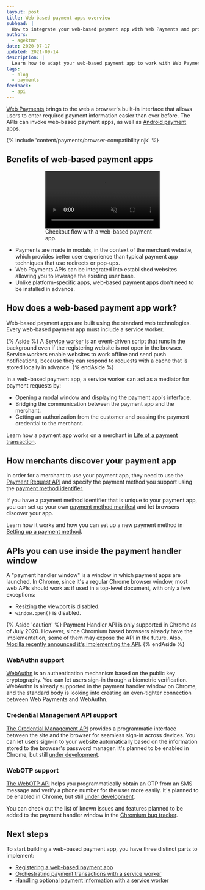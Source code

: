 ```yaml
---
layout: post
title: Web-based payment apps overview
subhead: |
  How to integrate your web-based payment app with Web Payments and provide a better user experience for customers.
authors:
  - agektmr
date: 2020-07-17
updated: 2021-09-14
description: |
  Learn how to adapt your web-based payment app to work with Web Payments and provide a better user experience for customers.
tags:
  - blog
  - payments
feedback:
  - api
---
```


[Web Payments](/empowering-payment-apps-with-web-payments/#what-is-web-payments)
brings to the web a browser's built-in interface that allows users to enter
required payment information easier than ever before. The APIs can invoke
web-based payment apps, as well as [Android payment
apps](/android-payment-apps-developers-guide/).

{% include 'content/payments/browser-compatibility.njk' %}

## Benefits of web-based payment apps

<figure style="width:300px; margin:auto;">
  <video controls autoplay loop muted>
    <source src="https://storage.googleapis.com/web-dev-assets/payments/skip-the-sheet.webm" type="video/webm">
    <source src="https://storage.googleapis.com/web-dev-assets/payments/skip-the-sheet.mp4" type="video/mp4">
  </video>
  <figcaption>
    Checkout flow with a web-based payment app.
  </figcaption>
</figure>

* Payments are made in modals, in the context of the merchant website, which
  provides better user experience than typical payment app techniques that use
  redirects or pop-ups.
* Web Payments APIs can be integrated into established websites allowing you to
  leverage the existing user base.
* Unlike platform-specific apps, web-based payment apps don't need to be installed in
  advance.

## How does a web-based payment app work?

Web-based payment apps are built using the standard web technologies. Every
web-based payment app must include a service worker.

{% Aside %}
A [Service worker](https://developers.google.com/web/fundamentals/primers/service-workers)
is an event-driven script that runs in the background even if the registering
website is not open in the browser. Service workers enable websites to work
offline and send push notifications, because they can respond to requests with
a cache that is stored locally in advance.
{% endAside %}

In a web-based payment app, a service worker can act as a mediator for payment
requests by:

* Opening a modal window and displaying the payment app's interface.
* Bridging the communication between the payment app and the merchant.
* Getting an authorization from the customer and passing the payment credential
  to the merchant.

Learn how a payment app works on a merchant in [Life of a payment
transaction](/life-of-a-payment-transaction/).

## How merchants discover your payment app

In order for a merchant to use your payment app, they need to use the [Payment
Request API](https://developer.mozilla.org/docs/Web/API/Payment_Request_API) and
specify the payment method you support using the [payment method
identifier](/setting-up-a-payment-method/#step-1:-provide-the-payment-method-identifier).

If you have a payment method identifier that is unique to your payment app, you
can set up your own [payment method
manifest](/setting-up-a-payment-method/#step-2:-serve-the-payment-method-manifest)
and let browsers discover your app.

Learn how it works and how you can set up a new payment method in [Setting up a
payment method](/setting-up-a-payment-method/).

## APIs you can use inside the payment handler window

A "payment handler window" is a window in which payment apps are launched. In
Chrome, since it's a regular Chrome browser window, most web APIs should work as
if used in a top-level document, with only a few exceptions:

* Resizing the viewport is disabled.
* `window.open()` is disabled.

{% Aside 'caution' %}
Payment Handler API is only supported in Chrome as of July 2020. However, since
Chromium based browsers already have the implementation, some of them may expose
the API in the future. Also, [Mozilla recently announced it's implementing the
API](https://groups.google.com/g/mozilla.dev.platform/c/gBQp1URD1lE/m/Fswh-5-ZBgAJ).
{% endAside %}

### WebAuthn support

[WebAuthn](https://developers.google.com/web/updates/2018/05/webauthn) is an
authentication mechanism based on the public key cryptography. You can let users
sign-in through a biometric verification. WebAuthn is already supported in the
payment handler window on Chrome, and the standard body is looking into creating
an even-tighter connection between Web Payments and WebAuthn.

### Credential Management API support

[The Credential Management
API](https://developers.google.com/web/fundamentals/security/credential-management/)
provides a programmatic interface between the site and the browser for seamless
sign-in across devices. You can let users sign-in to your website automatically
based on the information stored to the browser's password manager. It's planned
to be enabled in Chrome, but still [under
development](https://bugs.chromium.org/p/chromium/issues/detail?id=1052383).

### WebOTP support

[The WebOTP API](/web-otp/) helps you programmatically obtain an
OTP from an SMS message and verify a phone number for the user more easily. It's
planned to be enabled in Chrome, but still [under
development](https://bugs.chromium.org/p/chromium/issues/detail?id=1051930).

You can check out the list of known issues and features planned to be added to
the payment handler window in the [Chromium bug
tracker](https://bugs.chromium.org/u/maxlg@chromium.org/hotlists/Expandable-payment-handler).

## Next steps
To start building a web-based payment app, you have three distinct parts to implement:

* [Registering a web-based payment app](/registering-a-web-based-payment-app)
* [Orchestrating payment transactions with a service worker](/orchestrating-payment-transactions)
* [Handling optional payment information with a service worker](/handling-optional-payment-information)
